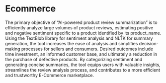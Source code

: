 # Ecommerce

The primary objective of “AI-powered product review summarization” is to efficiently analyze large volumes of product reviews, estimating positive and negative sentiment specific to a product identified by its product_name. Using the TextBlob library for sentiment analysis and NLTK for summary generation, the tool increases the ease of analysis and simplifies decision-making processes for sellers and consumers. Desired outcomes include time investment, an informed customer base, and ultimately a reduction in the purchase of defective products. By categorizing sentiment and generating concise summaries, the tool equips users with valuable insights, streamlines the review analysis process, and contributes to a more efficient and trustworthy E-Commerce marketplace. 
